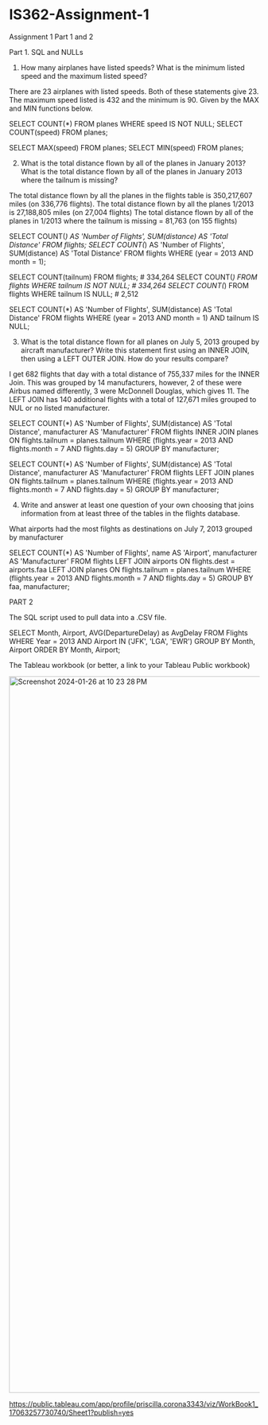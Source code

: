 # IS362-Assignment-1
Assignment 1  Part 1 and 2


Part 1. SQL and NULLs

1. How many airplanes have listed speeds? What is the minimum listed speed and the maximum listed speed?

There are 23 airplanes with listed speeds. Both of these statements give 23.
The maximum speed listed is 432 and the minimum is 90. Given by the MAX and MIN functions below.
 
SELECT COUNT(*) FROM planes
    	WHERE speed IS NOT NULL;
SELECT COUNT(speed) FROM planes;
 
SELECT MAX(speed) FROM planes;
SELECT MIN(speed) FROM planes;


2. What is the total distance flown by all of the planes in January 2013? What is the total distance flown by all of the planes in January 2013 where the tailnum is missing?

The total distance flown by all the planes in the flights table is 350,217,607 miles (on 336,776 flights). 
The total distance flown by all the planes 1/2013 is 27,188,805 miles (on 27,004 flights)
The total distance flown by all of the planes in 1/2013 where the tailnum is missing = 81,763 (on 155 flights)
 
SELECT COUNT(*) AS 'Number of Flights', SUM(distance) AS 'Total Distance' FROM flights;
SELECT COUNT(*) AS 'Number of Flights', SUM(distance) AS 'Total Distance' FROM flights
    	WHERE (year = 2013 AND month = 1);
 
SELECT COUNT(tailnum) FROM flights;     	# 334,264
SELECT COUNT(*) FROM flights
    	WHERE tailnum IS NOT NULL;              	# 334,264
SELECT COUNT(*) FROM flights
    	WHERE tailnum IS NULL;                          	#   2,512
 
SELECT COUNT(*) AS 'Number of Flights', SUM(distance) AS 'Total Distance' FROM flights
    	WHERE (year = 2013 AND month = 1)
    AND tailnum IS NULL;


3. What is the total distance flown for all planes on July 5, 2013 grouped by aircraft manufacturer? Write this statement first using an INNER JOIN, then using a LEFT OUTER JOIN. How do your results compare?

I get 682 flights that day with a total distance of 755,337 miles for the INNER Join. This was grouped by 
14 manufacturers, however, 2 of these were Airbus named differently, 3 were McDonnell Douglas, which gives 11.
The LEFT JOIN has 140 additional flights with a total of 127,671 miles grouped to NUL or no listed manufacturer.
 
SELECT COUNT(*) AS 'Number of Flights', SUM(distance) AS 'Total Distance', manufacturer AS 'Manufacturer'
FROM flights
INNER JOIN planes
ON flights.tailnum = planes.tailnum
WHERE (flights.year = 2013 AND flights.month = 7 AND flights.day = 5)
GROUP BY manufacturer;
 
SELECT COUNT(*) AS 'Number of Flights', SUM(distance) AS 'Total Distance', manufacturer AS 'Manufacturer'
FROM flights
LEFT JOIN planes
ON flights.tailnum = planes.tailnum
WHERE (flights.year = 2013 AND flights.month = 7 AND flights.day = 5)
GROUP BY manufacturer;


4. Write and answer at least one question of your own choosing that joins information from at least three of the tables in the flights database.


What airports had the most filghts as destinations on July 7, 2013 grouped by manufacturer
 
SELECT COUNT(*) AS 'Number of Flights', name AS 'Airport', manufacturer AS 'Manufacturer'
FROM flights
LEFT JOIN airports ON flights.dest = airports.faa
LEFT JOIN planes ON flights.tailnum = planes.tailnum
WHERE (flights.year = 2013 AND flights.month = 7 AND flights.day = 5)
GROUP BY faa, manufacturer;

PART 2

The SQL script used to pull data into a .CSV file.

SELECT Month, Airport, AVG(DepartureDelay) as AvgDelay
FROM Flights
WHERE Year = 2013 AND Airport IN ('JFK', 'LGA', 'EWR')
GROUP BY Month, Airport
ORDER BY Month, Airport;

The Tableau workbook (or better, a link to your Tableau Public workbook)

<img width="1440" alt="Screenshot 2024-01-26 at 10 23 28 PM" src="https://github.com/Pryscy89/IS362-Assignment-1/assets/114356398/2e0c9404-e03b-482f-ad08-e83b3981a069">


https://public.tableau.com/app/profile/priscilla.corona3343/viz/WorkBook1_17063257730740/Sheet1?publish=yes






